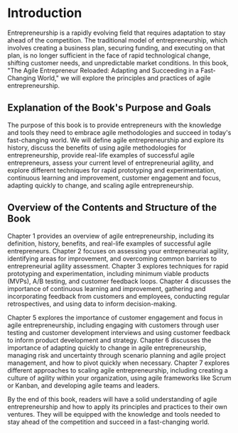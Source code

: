 Introduction
============

Entrepreneurship is a rapidly evolving field that requires adaptation to stay ahead of the competition. The traditional model of entrepreneurship, which involves creating a business plan, securing funding, and executing on that plan, is no longer sufficient in the face of rapid technological change, shifting customer needs, and unpredictable market conditions. In this book, "The Agile Entrepreneur Reloaded: Adapting and Succeeding in a Fast-Changing World," we will explore the principles and practices of agile entrepreneurship.

Explanation of the Book's Purpose and Goals
-------------------------------------------

The purpose of this book is to provide entrepreneurs with the knowledge and tools they need to embrace agile methodologies and succeed in today's fast-changing world. We will define agile entrepreneurship and explore its history, discuss the benefits of using agile methodologies for entrepreneurship, provide real-life examples of successful agile entrepreneurs, assess your current level of entrepreneurial agility, and explore different techniques for rapid prototyping and experimentation, continuous learning and improvement, customer engagement and focus, adapting quickly to change, and scaling agile entrepreneurship.

Overview of the Contents and Structure of the Book
--------------------------------------------------

Chapter 1 provides an overview of agile entrepreneurship, including its definition, history, benefits, and real-life examples of successful agile entrepreneurs. Chapter 2 focuses on assessing your entrepreneurial agility, identifying areas for improvement, and overcoming common barriers to entrepreneurial agility assessment. Chapter 3 explores techniques for rapid prototyping and experimentation, including minimum viable products (MVPs), A/B testing, and customer feedback loops. Chapter 4 discusses the importance of continuous learning and improvement, gathering and incorporating feedback from customers and employees, conducting regular retrospectives, and using data to inform decision-making.

Chapter 5 explores the importance of customer engagement and focus in agile entrepreneurship, including engaging with customers through user testing and customer development interviews and using customer feedback to inform product development and strategy. Chapter 6 discusses the importance of adapting quickly to change in agile entrepreneurship, managing risk and uncertainty through scenario planning and agile project management, and how to pivot quickly when necessary. Chapter 7 explores different approaches to scaling agile entrepreneurship, including creating a culture of agility within your organization, using agile frameworks like Scrum or Kanban, and developing agile teams and leaders.

By the end of this book, readers will have a solid understanding of agile entrepreneurship and how to apply its principles and practices to their own ventures. They will be equipped with the knowledge and tools needed to stay ahead of the competition and succeed in a fast-changing world.
